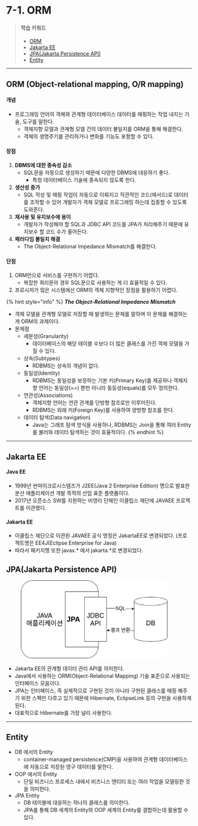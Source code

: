 # 7-1. ORM

> #### 학습 키워드
>
> * [ORM](7-1.-orm.md#orm-object-relational-mapping-o-r-mapping)
> * [Jakarta EE](7-1.-orm.md#jakarta-ee)
> * [JPA(Jakarta Persistence API)](7-1.-orm.md#jpa-jakarta-persistence-api)
> * [Entity](7-1.-orm.md#entity)

***

## ORM (Object-relational mapping, O/R mapping)

#### 개념

* 프로그래밍 언어의 객체와 관계형 데이터베이스 데이터를 매핑하는 작업 내지는 기술, 도구를 말한다.
  * 객체지향 모델과 관계형 모델 간의 데이터 불일치를 ORM을 통해 해결한다.
  * 객체의 생명주기를 관리하거나 변화를 기능도 포함할 수 있다.

#### 장점

1. **DBMS에 대한 종속성 감소**
   * SQL문을 자동으로 생성하기 때문에 다양한 DBMS에 대응하기 좋다.
     * 특정 데이터베이스 기술에 종속되지 않도록 한다.
2. **생산성 증가**
   * SQL 작성 및 매핑 작업이 자동으로 이뤄지고 직관적인 코드(메서드)로 데이터를 조작할 수 있어 개발자가 객체 모델로 프로그래밍 하는데 집중할 수 있도록 도와준다.
3. **재사용 및 유지보수에 용이**
   * 개발자가 작성해야 할 SQL과 JDBC API 코드를 JPA가 처리해주기 때문에 유지보수 할 코드 수가 줄어든다.
4. **패러다임 불일치 해결**
   * The Object-Relational Impedance Mismatch를 해결한다.

#### 단점

1. ORM만으로 서비스를 구현하기 어렵다.
   * 복잡한 쿼리문의 경우 SQL문으로 사용하는 게 더 효율적일 수 있다.
2. 프로시저가 많은 시스템에선 ORM의 객체 지향적인 장점을 활용하기 어렵다.

{% hint style="info" %}
_**The Object-Relational Impedance Mismatch**_

* 객체 모델을 관계형 모델로 저장할 때 발생하는 문제를 말하며 이 문제를 해결하는 게 ORM의 과제이다.
* 문제점
  * 세분성(Granularity)
    * 데이터베이스의 해당 테이블 수보다 더 많은 클래스를 가진 객체 모델을 가질 수 있다.
  * 상속(Subtypes)
    * RDBMS는 상속의 개념이 없다.
  * 동일성(Identity)
    * RDBMS는 동일성을 보장하는 기본 키(Primary Key)를 제공하나 객체지향 언어는 동일성(==) 뿐만 아니라 동등성(equals)를 모두 정의한다.
  * 연관성(Associations)
    * 객체지향 언어는 연관 관계를 단방향 참조로만 이루어진다.
    * RDBMS는 외래 키(Foreign Key)를 사용하여 양방향 참조를 한다.
  * 데이터 탐색(Data navigation)
    * Java는 그래프 탐색 방식을 사용하나, RDBMS는 Join을 통해 여러 Entity를 불러와 데이터 탐색하는 것이 효율적이다.
{% endhint %}

***

## Jakarta EE

#### Java EE

* 1999년 썬마이크로시스템즈가 J2EE(Java 2 Enterprise Edition) 명으로 발표한 분산 애플리케이션 개발 목적의 산업 표준 플랫폼이다.
* 2017년 오픈소스 SW를 지원하는 비영리 단체인 이클립스 재단에 JAVAEE 프로젝트를 이관했다.

#### Jakarta EE

* 이클립스 재단으로 이관된 JAVAEE 공식 명칭은 JakartaEE로 변경되었다. (프로젝트명은 EE4J(Eclipse Enterprise for Java)
* 따라서 패키지명 또한 javax.\* 에서 jakarta.\*로 변경되었다.

## JPA(Jakarta Persistence API)

<figure><img src="../../.gitbook/assets/image (6).png" alt="" width="398"><figcaption></figcaption></figure>

* Jakarta EE의 관계형 데이터 관리 API를 의미한다.
* Java에서 사용하는 ORM(Object-Relational Mapping) 기술 표준으로 사용되는 인터페이스 모음이다.
* JPA는 인터페이스, 즉 실제적으로 구현된 것이 아니라 구현된 클래스를 매핑 해주기 위한 스펙만 다루고 있기 때문에 Hibernate, EclipseLink 등의 구현을 사용하게 된다.
* 대표적으로 Hibernate를 가장 널리 사용한다.

***

## Entity

* DB 에서의 Entity
  * container-managed persistence(CMP)을 사용하여 관계형 데이터베이스에 자동으로 저장된 영구 데이터를 말한다.
* OOP 에서의 Entity
  * 단일 비즈니스 프로세스 내에서 비즈니스 엔티티 또는 여러 작업을 모델링한 것을 의미한다.
* JPA Entity
  * DB 테이블에 대응하는 하나의 클래스를 의미한다.
  * JPA를 통해 DB 세계의 Entity와 OOP 세계의 Entity를 결합하는데 활용할 수 있다.
